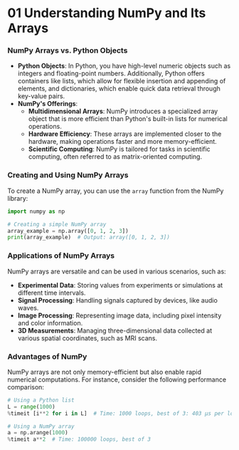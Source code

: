 # 01 Understanding NumPy and Its Arrays

### NumPy Arrays vs. Python Objects

* **Python Objects**: In Python, you have high-level numeric objects such as integers and floating-point numbers. Additionally, Python offers containers like lists, which allow for flexible insertion and appending of elements, and dictionaries, which enable quick data retrieval through key-value pairs.
* **NumPy's Offerings**:
  * **Multidimensional Arrays**: NumPy introduces a specialized array object that is more efficient than Python's built-in lists for numerical operations.
  * **Hardware Efficiency**: These arrays are implemented closer to the hardware, making operations faster and more memory-efficient.
  * **Scientific Computing**: NumPy is tailored for tasks in scientific computing, often referred to as matrix-oriented computing.

### Creating and Using NumPy Arrays

To create a NumPy array, you can use the `array` function from the NumPy library:

```python
import numpy as np

# Creating a simple NumPy array
array_example = np.array([0, 1, 2, 3])
print(array_example)  # Output: array([0, 1, 2, 3])
```

### Applications of NumPy Arrays

NumPy arrays are versatile and can be used in various scenarios, such as:

* **Experimental Data**: Storing values from experiments or simulations at different time intervals.
* **Signal Processing**: Handling signals captured by devices, like audio waves.
* **Image Processing**: Representing image data, including pixel intensity and color information.
* **3D Measurements**: Managing three-dimensional data collected at various spatial coordinates, such as MRI scans.

### Advantages of NumPy

NumPy arrays are not only memory-efficient but also enable rapid numerical computations. For instance, consider the following performance comparison:

```python
# Using a Python list
L = range(1000)
%timeit [i**2 for i in L]  # Time: 1000 loops, best of 3: 403 µs per loop

# Using a NumPy array
a = np.arange(1000)
%timeit a**2  # Time: 100000 loops, best of 3
```
